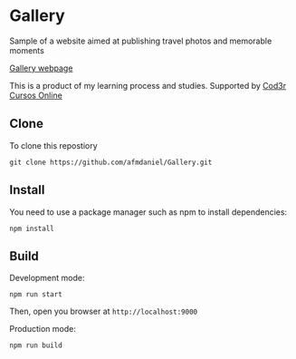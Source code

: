 # Gallery
Sample of a website aimed at publishing travel photos and memorable moments

[Gallery webpage](assets/img/screenshot.png)

This is a product of my learning process and studies. Supported by [Cod3r Cursos Online](https://www.cod3r.com.br/)

## Clone
To clone this repostiory

```git clone https://github.com/afmdaniel/Gallery.git```

## Install
You need to use a package manager such as npm to install dependencies:

```npm install```

## Build
Development mode:

```npm run start```

Then, open you browser at ```http://localhost:9000```

Production mode:

```npm run build```

